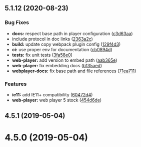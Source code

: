 ## 5.1.12 (2020-08-23)


### Bug Fixes

* **docs:** respect base path in player configuration ([c3d63aa](https://github.com/podlove/podlove-ui/commit/c3d63aa781fc89ceb1df862adef6efe23168fb7c))
* include protocol in doc links ([2363a2c](https://github.com/podlove/podlove-ui/commit/2363a2cef6a6d0b316b0029244f922673e5c78ca))
* **build:** update copy webpack plugin config ([129f4d3](https://github.com/podlove/podlove-ui/commit/129f4d371e73f0df16bddb03214a86e041d7b3fb))
* **ci:** use proper env for documentation ([cb0894d](https://github.com/podlove/podlove-ui/commit/cb0894db49b09c42fa5328cae05f52d3bc1b2c2d))
* **tests:** fix unit tests ([3fa58e0](https://github.com/podlove/podlove-ui/commit/3fa58e0322d4956c2bd5a8b4d59e7aedc685eccb))
* **web-player:** add version to embed path ([aab365e](https://github.com/podlove/podlove-ui/commit/aab365eb794ca400e0512b7f85940b6a93be679f))
* **web-player:** fix embedding docs ([b135aed](https://github.com/podlove/podlove-ui/commit/b135aed6ded71fc7d0cddabe0120b2810cf0c2bc))
* **webplayer-docs:** fix base path and file references ([71ea711](https://github.com/podlove/podlove-ui/commit/71ea711b5b9571610b6433f3eab0022c0fdd5f3c))


### Features

* **ie11:** add IE11+ compatibility ([60472d4](https://github.com/podlove/podlove-ui/commit/60472d442647ad838feb74b4980cc837f3a96853))
* **web-player:** web player 5 stock ([454d6de](https://github.com/podlove/podlove-ui/commit/454d6dead15ba4813d68e306ebc6f01a254651ed))



## 4.5.1 (2019-05-04)



# 4.5.0 (2019-05-04)



